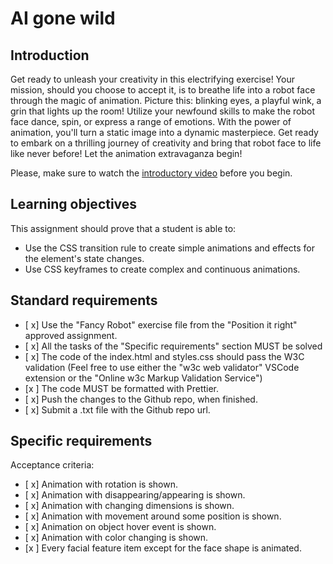# AI gone wild

## Introduction

Get ready to unleash your creativity in this electrifying exercise! Your mission, should you choose to accept it, is to breathe life into a robot face through the magic of animation. Picture this: blinking eyes, a playful wink, a grin that lights up the room! Utilize your newfound skills to make the robot face dance, spin, or express a range of emotions. With the power of animation, you'll turn a static image into a dynamic masterpiece. Get ready to embark on a thrilling journey of creativity and bring that robot face to life like never before! Let the animation extravaganza begin!

Please, make sure to watch the [introductory video](https://www.loom.com/share/07ceccb63ec741ec8c320080cd73707f?sid=799478f5-1036-48f7-b0a3-447137cb7950) before you begin.

## Learning objectives

This assignment should prove that a student is able to:

- Use the CSS transition rule to create simple animations and effects for the element's state changes.
- Use CSS keyframes to create complex and continuous animations.

## Standard requirements

- [ x] Use the "Fancy Robot" exercise file from the "Position it right" approved assignment.
- [ x] All the tasks of the "Specific requirements" section MUST be solved
- [ x] The code of the index.html and styles.css should pass the W3C validation (Feel free to use either the "w3c web validator" VSCode extension or the "Online w3c Markup Validation Service")
- [x ] The code MUST be formatted with Prettier.
- [ x] Push the changes to the Github repo, when finished.
- [ x] Submit a .txt file with the Github repo url.

## Specific requirements

Acceptance criteria:

- [ x] Animation with rotation is shown.
- [ x] Animation with disappearing/appearing is shown.
- [ x] Animation with changing dimensions is shown.
- [ x] Animation with movement around some position is shown.
- [ x] Animation on object hover event is shown.
- [ x] Animation with color changing is shown.
- [x ] Every facial feature item except for the face shape is animated.
